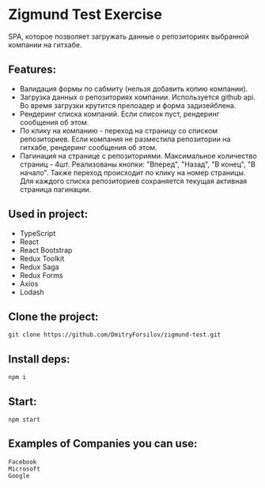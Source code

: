 # Zigmund Test Exercise

SPA, которое позволяет загружать данные о репозиториях выбранной компании на гитхабе.

## Features:
- Валидация формы по сабмиту (нельзя добавить копию компании).
- Загрузка данных о репозиториях компании. Используется github api. Во время загрузки крутится прелоадер и форма задизейблена.
- Рендеринг списка компаний. Если список пуст, рендеринг сообщения об этом.
- По клику на компанию - переход на страницу со списком репозиториев. Если компания не разместила репозитории на гитхабе, рендеринг сообщения об этом.
- Пагинация на странице с репозиториями. Максимальное количество страниц - 4шт. Реализованы кнопки: "Вперед", "Назад", "В конец", "В начало".
Также переход происходит по клику на номер страницы. Для каждого списка репозиториев сохраняется текущая активная страница пагинации.

## Used in project:
- TypeScript
- React
- React Bootstrap
- Redux Toolkit
- Redux Saga
- Redux Forms
- Axios
- Lodash

## Clone the project:
```
git clone https://github.com/DmitryForsilov/zigmund-test.git
```

## Install deps:
```
npm i
```

## Start:
```
npm start
```

## Examples of Companies you can use:
```
Facebook
Microsoft
Google
```